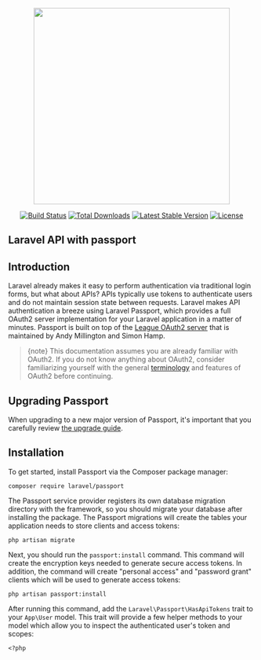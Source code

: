<p align="center"><img src="https://res.cloudinary.com/dtfbvvkyp/image/upload/v1566331377/laravel-logolockup-cmyk-red.svg" width="400"></p>

<p align="center">
<a href="https://travis-ci.org/laravel/framework"><img src="https://travis-ci.org/laravel/framework.svg" alt="Build Status"></a>
<a href="https://packagist.org/packages/laravel/framework"><img src="https://poser.pugx.org/laravel/framework/d/total.svg" alt="Total Downloads"></a>
<a href="https://packagist.org/packages/laravel/framework"><img src="https://poser.pugx.org/laravel/framework/v/stable.svg" alt="Latest Stable Version"></a>
<a href="https://packagist.org/packages/laravel/framework"><img src="https://poser.pugx.org/laravel/framework/license.svg" alt="License"></a>
</p>

## Laravel API with passport
<p><a name="introduction"></a></p>
<h2 id="introduction">Introduction</h2>
<p>Laravel already makes it easy to perform authentication via traditional login forms, but what about APIs? APIs typically use tokens to authenticate users and do not maintain session state between requests. Laravel makes API authentication a breeze using Laravel Passport, which provides a full OAuth2 server implementation for your Laravel application in a matter of minutes. Passport is built on top of the <a href="https://github.com/thephpleague/oauth2-server">League OAuth2 server</a> that is maintained by Andy Millington and Simon Hamp.</p>
<blockquote>
<p>{note} This documentation assumes you are already familiar with OAuth2. If you do not know anything about OAuth2, consider familiarizing yourself with the general <a href="https://oauth2.thephpleague.com/terminology/">terminology</a> and features of OAuth2 before continuing.</p>
</blockquote>
<p><a name="upgrading"></a></p>
<h2 id="upgrading">Upgrading Passport</h2>
<p>When upgrading to a new major version of Passport, it's important that you carefully review <a href="https://github.com/laravel/passport/blob/master/UPGRADE.md">the upgrade guide</a>.</p>
<p><a name="installation"></a></p>
<h2 id="installation">Installation</h2>
<p>To get started, install Passport via the Composer package manager:</p>
<pre><code>composer require laravel/passport</code></pre>
<p>The Passport service provider registers its own database migration directory with the framework, so you should migrate your database after installing the package. The Passport migrations will create the tables your application needs to store clients and access tokens:</p>
<pre><code>php artisan migrate</code></pre>
<p>Next, you should run the <code>passport:install</code> command. This command will create the encryption keys needed to generate secure access tokens. In addition, the command will create &quot;personal access&quot; and &quot;password grant&quot; clients which will be used to generate access tokens:</p>
<pre><code>php artisan passport:install</code></pre>
<p>After running this command, add the <code>Laravel\Passport\HasApiTokens</code> trait to your <code>App\User</code> model. This trait will provide a few helper methods to your model which allow you to inspect the authenticated user's token and scopes:</p>
<pre><code>&lt;?php

